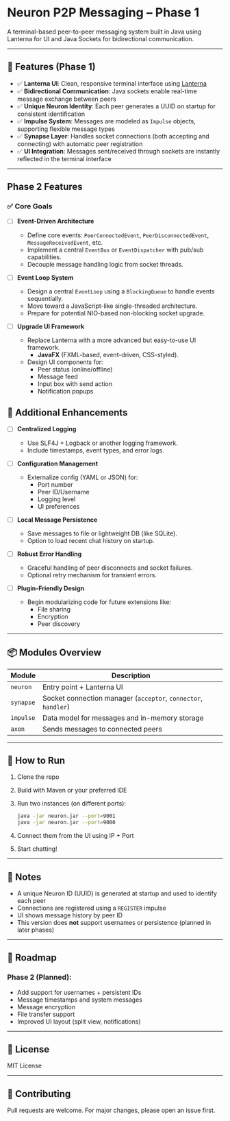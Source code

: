 # Neuron P2P Messaging – Phase 1

A terminal-based peer-to-peer messaging system built in Java using Lanterna for UI and Java Sockets for bidirectional communication.

---

## 🚀 Features (Phase 1)

- ✅ **Lanterna UI**: Clean, responsive terminal interface using [Lanterna](https://github.com/mabe02/lanterna)
- ✅ **Bidirectional Communication**: Java sockets enable real-time message exchange between peers
- ✅ **Unique Neuron Identity**: Each peer generates a UUID on startup for consistent identification
- ✅ **Impulse System**: Messages are modeled as `Impulse` objects, supporting flexible message types
- ✅ **Synapse Layer**: Handles socket connections (both accepting and connecting) with automatic peer registration
- ✅ **UI Integration**: Messages sent/received through sockets are instantly reflected in the terminal interface

---

## Phase 2 Features

### ✅ Core Goals

- [ ] **Event-Driven Architecture**
  - Define core events: `PeerConnectedEvent`, `PeerDisconnectedEvent`, `MessageReceivedEvent`, etc.
  - Implement a central `EventBus` or `EventDispatcher` with pub/sub capabilities.
  - Decouple message handling logic from socket threads.

- [ ] **Event Loop System**
  - Design a central `EventLoop` using a `BlockingQueue` to handle events sequentially.
  - Move toward a JavaScript-like single-threaded architecture.
  - Prepare for potential NIO-based non-blocking socket upgrade.

- [ ] **Upgrade UI Framework**
  - Replace Lanterna with a more advanced but easy-to-use UI framework.
    - **JavaFX** (FXML-based, event-driven, CSS-styled).
  - Design UI components for:
    - Peer status (online/offline)
    - Message feed
    - Input box with send action
    - Notification popups

## 🔧 Additional Enhancements

- [ ] **Centralized Logging**
  - Use SLF4J + Logback or another logging framework.
  - Include timestamps, event types, and error logs.

- [ ] **Configuration Management**
  - Externalize config (YAML or JSON) for:
    - Port number
    - Peer ID/Username
    - Logging level
    - UI preferences

- [ ] **Local Message Persistence**
  - Save messages to file or lightweight DB (like SQLite).
  - Option to load recent chat history on startup.

- [ ] **Robust Error Handling**
  - Graceful handling of peer disconnects and socket failures.
  - Optional retry mechanism for transient errors.

- [ ] **Plugin-Friendly Design**
  - Begin modularizing code for future extensions like:
    - File sharing
    - Encryption
    - Peer discovery

---

## 📦 Modules Overview

| Module    | Description                                                    |
| --------- | -------------------------------------------------------------- |
| `neuron`  | Entry point + Lanterna UI                                      |
| `synapse` | Socket connection manager (`acceptor`, `connector`, `handler`) |
| `impulse` | Data model for messages and in-memory storage                  |
| `axon`    | Sends messages to connected peers                              |

---

## 🔧 How to Run

1. Clone the repo
2. Build with Maven or your preferred IDE
3. Run two instances (on different ports):

   ```bash
   java -jar neuron.jar --port=9001
   java -jar neuron.jar --port=9000
   ```
4. Connect them from the UI using IP + Port
5. Start chatting!

---

## 📌 Notes

* A unique Neuron ID (UUID) is generated at startup and used to identify each peer
* Connections are registered using a `REGISTER` impulse
* UI shows message history by peer ID
* This version does **not** support usernames or persistence (planned in later phases)

---

## 🧭 Roadmap

### Phase 2 (Planned):

* Add support for usernames + persistent IDs
* Message timestamps and system messages
* Message encryption
* File transfer support
* Improved UI layout (split view, notifications)

---

## 📜 License

MIT License

---

## 🤝 Contributing

Pull requests are welcome. For major changes, please open an issue first.
```
